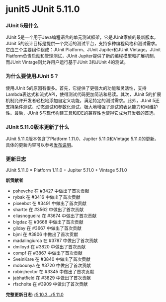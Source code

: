 # junit5 JUnit 5.11.0
### JUnit 5是什么

JUnit 5是一个用于Java编程语言的单元测试框架，它是JUnit家族的最新版本。JUnit 5的设计目标是提供一个灵活的测试平台，支持多种编程风格和测试需求。它由三个主要组件组成：JUnit Platform、JUnit Jupiter和JUnit Vintage。JUnit Platform负责启动和管理测试，JUnit Jupiter提供了新的编程模型和扩展机制，而JUnit Vintage则允许用户运行基于JUnit 3和JUnit 4的测试。

### 为什么要使用JUnit 5？

使用JUnit 5的原因有很多。首先，它提供了更强大的功能和灵活性，支持Lambda表达式和流式API，使得测试代码更加简洁和易读。其次，JUnit 5的扩展机制允许开发者轻松地添加自定义功能，满足特定的测试需求。此外，JUnit 5还支持条件测试、动态测试和参数化测试，极大地增强了测试的表达能力和可维护性。最后，JUnit 5与现代构建工具和IDE的兼容性也使得它成为开发者的首选。

### JUnit 5.11.0版本更新了什么

JUnit 5.11.0版本包含了Platform 1.11.0、Jupiter 5.11.0和Vintage 5.11.0的更新。具体的更新内容可以参考[发布说明](http://junit.org/junit5/docs/5.11.0/release-notes/)。

### 更新日志

JUnit 5.11.0 = Platform 1.11.0 + Jupiter 5.11.0 + Vintage 5.11.0

**新贡献者**

- pshevche 在 #3427 中做出了首次贡献
- rybak 在 #3416 中做出了首次贡献
- pixeebot 在 #3491 中做出了首次贡献
- shartte 在 #3562 中做出了首次贡献
- eliasnogueira 在 #3674 中做出了首次贡献
- bigdaz 在 #3668 中做出了首次贡献
- gilday 在 #3667 中做出了首次贡献
- bjmi 在 #3806 中做出了首次贡献
- madalingiurca 在 #3787 中做出了首次贡献
- dmlloyd 在 #3820 中做出了首次贡献
- compf 在 #3867 中做出了首次贡献
- SveinKare 在 #3840 中做出了首次贡献
- mobounya 在 #3720 中做出了首次贡献
- robinjhector 在 #3345 中做出了首次贡献
- jabhatfield 在 #3829 中做出了首次贡献
- rfscholte 在 #3909 中做出了首次贡献

**完整更新日志**: [r5.10.3...r5.11.0](https://github.com/junit-team/junit5/compare/r5.10.3...r5.11.0)